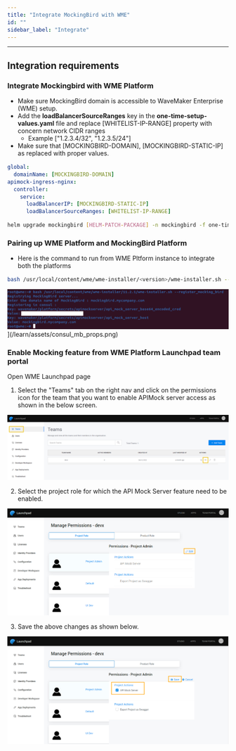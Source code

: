```yaml
---
title: "Integrate MockingBird with WME"
id: ""
sidebar_label: "Integrate"
---
```

---

## Integration requirements

### Integrate Mockingbird with WME Platform

- Make sure MockingBird domain is accessible to WaveMaker Enterprise (WME) setup.
- Add the **loadBalancerSourceRanges** key in the **one-time-setup-values.yaml** file and replace [WHITELIST-IP-RANGE] property with concern network CIDR ranges
  - Example ["1.2.3.4/32", "1.2.3.5/24"]
- Make sure that [MOCKINGBIRD-DOMAIN], [MOCKINGBIRD-STATIC-IP] as replaced with proper values.

```yaml
global:
  domainName: [MOCKINGBIRD-DOMAIN]
apimock-ingress-nginx:
  controller:
    service:
      loadBalancerIP: [MOCKINGBIRD-STATIC-IP]
      loadBalancerSourceRanges: [WHITELIST-IP-RANGE]
```

```bash
helm upgrade mockingbird [HELM-PATCH-PACKAGE] -n mockingbird -f one-time-setup-values.yaml
``` 

### Pairing up WME Platform and MockingBird Platform

- Here is the command to run from WME Pltform instance to integrate both the platforms

```bash
bash /usr/local/content/wme/wme-installer/<version>/wme-installer.sh --register_mocking_bird
```  

![mb](/learn/assets/consul_mb_props.png)](/learn/assets/consul_mb_props.png)

### Enable Mocking feature from WME Platform Launchpad team portal

Open WME Launchpad page

1) Select the "Teams" tab on the right nav and click on the permissions icon for the team that you want to enable APIMock server access as shown in the below screen.

![[mb](/learn/assets/launchpad_mb_permission.png)](/learn/assets/launchpad_mb_permission.png)

2) Select the project role for which the API Mock Server feature need to be enabled.

![[mb](/learn/assets/launchpad_mb_enable.png)](/learn/assets/launchpad_mb_enable.png)

3) Save the above changes as shown below.

![[mb](/learn/assets/launchpad_mb_save.png)](/learn/assets/launchpad_mb_save.png)


